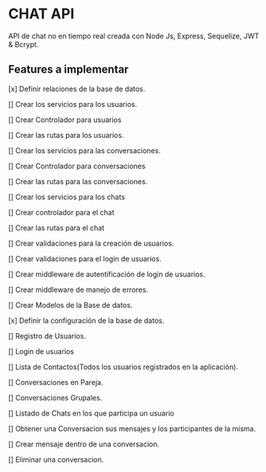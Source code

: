 # CHAT API

API de chat no en tiempo real creada con Node Js, Express, Sequelize, JWT & Bcrypt.

## Features a implementar

[x] Definir relaciones de la base de datos.

[] Crear los servicios para los usuarios.

[] Crear Controlador para usuarios

[] Crear las rutas para los usuarios.

[] Crear los servicios para las conversaciones.

[] Crear Controlador para conversaciones

[] Crear las rutas para las conversaciones.

[] Crear los servicios para los chats

[] Crear controlador para el chat

[] Crear las rutas para el chat

[] Crear validaciones para la creación de usuarios.

[] Crear validaciones para el login de usuarios.

[] Crear middleware de autentificación de login de usuarios.

[] Crear middleware de manejo de errores.

[] Crear Modelos de la Base de datos.

[x] Definir la configuración de la base de datos.

[] Registro de Usuarios.

[] Login de usuarios

[] Lista de Contactos(Todos los usuarios registrados en la aplicación).

[] Conversaciones en Pareja.

[] Conversaciones Grupales.

[] Listado de Chats en los que participa un usuario

[] Obtener una Conversacion sus mensajes y los participantes de la misma.

[] Crear mensaje dentro de una conversacion.

[] Eliminar una conversacion.
